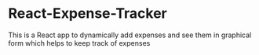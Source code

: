 # React-Expense-Tracker
This is a React app to dynamically add expenses and see them in graphical form which helps to keep track of expenses
